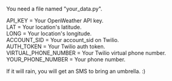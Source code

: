 You need a file named "your_data.py".
  
API_KEY = Your OpenWeather API key.  
LAT = Your location's latitude.  
LONG = Your location's longitude.  
ACCOUNT_SID = Your account_sid on Twilio.  
AUTH_TOKEN = Your Twilio auth token.  
VIRTUAL_PHONE_NUMBER = Your Twilio virtual phone number.  
YOUR_PHONE_NUMBER = Your phone number.  
  
If it will rain, you will get an SMS to bring an umbrella. :)